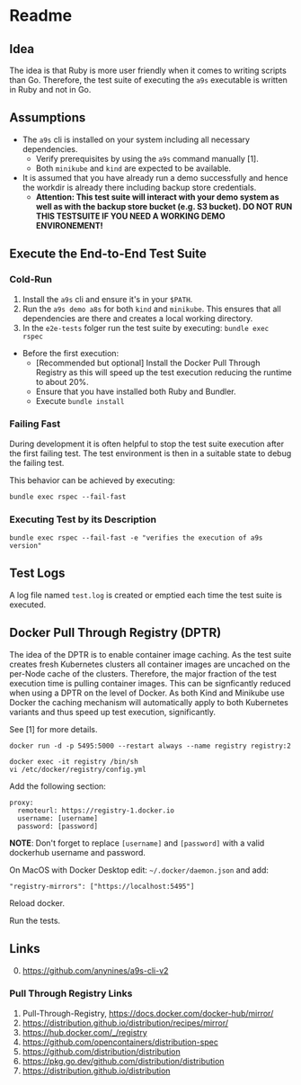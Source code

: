 # Readme

## Idea

The idea is that Ruby is more user friendly when it comes to writing scripts than Go. Therefore, the test suite of executing the `a9s` executable is written in Ruby and not in Go.

## Assumptions

* The `a9s` cli is installed on your system including all necessary dependencies.
  * Verify prerequisites by using the `a9s` command manually [1].
  * Both `minikube` and `kind` are expected to be available.
* It is assumed that you have already run a demo successfully and hence the workdir is already there including backup store credentials.
  * **Attention: This test suite will interact with your demo system as well as with the backup store bucket (e.g. S3 bucket). DO NOT RUN THIS TESTSUITE IF YOU NEED A WORKING DEMO ENVIRONEMENT!**

## Execute the End-to-End Test Suite

### Cold-Run

1. Install the `a9s` cli and ensure it's in your `$PATH`.
2. Run the `a9s demo a8s` for both `kind` and `minikube`. This ensures that all dependencies are there and creates a local working directory.
3. In the `e2e-tests` folger run the test suite by executing: `bundle exec rspec`
  * Before the first execution: 
    * [Recommended but optional] Install the Docker Pull Through Registry as this will speed up the test execution reducing the runtime to about 20%.    
    * Ensure that you have installed both Ruby and Bundler.
    * Execute `bundle install`

### Failing Fast

During development it is often helpful to stop the test suite execution after the first failing test. The test environment is then in a suitable state to debug the failing test.

This behavior can be achieved by executing:

    bundle exec rspec --fail-fast

### Executing Test by its Description

    bundle exec rspec --fail-fast -e "verifies the execution of a9s version"

## Test Logs

A log file named `test.log` is created or emptied each time the test suite is executed.

## Docker Pull Through Registry (DPTR)

The idea of the DPTR is to enable container image caching. As the test suite creates fresh Kubernetes clusters all container images are uncached on the per-Node cache of the clusters. Therefore, the major fraction of the test execution time is pulling container images. This can be signficantly reduced when using a DPTR on the level of Docker. As both Kind and Minikube use Docker the caching mechanism will automatically apply to both Kubernetes variants and thus speed up test execution, significantly.

See [1] for more details.

    docker run -d -p 5495:5000 --restart always --name registry registry:2

    docker exec -it registry /bin/sh
    vi /etc/docker/registry/config.yml

Add the following section:

    proxy:
      remoteurl: https://registry-1.docker.io
      username: [username]
      password: [password]

**NOTE**: Don't forget to replace `[username]` and `[password]` with a valid dockerhub username and password.

On MacOS with Docker Desktop edit: `~/.docker/daemon.json` and add:

    "registry-mirrors": ["https://localhost:5495"]

Reload docker.

Run the tests.

## Links

0. https://github.com/anynines/a9s-cli-v2

### Pull Through Registry Links

1. Pull-Through-Registry, https://docs.docker.com/docker-hub/mirror/
2. https://distribution.github.io/distribution/recipes/mirror/
3. https://hub.docker.com/_/registry
4. https://github.com/opencontainers/distribution-spec
5. https://github.com/distribution/distribution
6. https://pkg.go.dev/github.com/distribution/distribution
7. https://distribution.github.io/distribution
